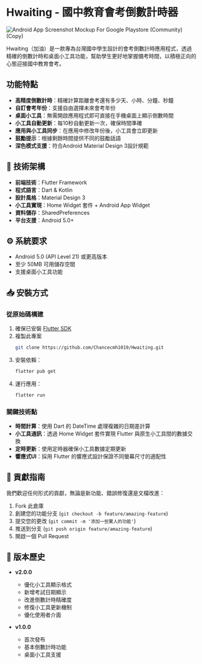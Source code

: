 # Hwaiting - 國中教育會考倒數計時器
![Android App Screenshot Mockup For Google Playstore (Community) (Copy)](https://github.com/user-attachments/assets/6922df46-dbe5-4856-b0d8-dabaad7ccf6f)

Hwaiting（加油）是一款專為台灣國中學生設計的會考倒數計時應用程式，透過精確的倒數計時和桌面小工具功能，幫助學生更好地掌握備考時間，以積極正向的心態迎接國中教育會考。

## 功能特點

- **高精度倒數計時**：精確計算距離會考還有多少天、小時、分鐘、秒鐘
- **自訂會考年份**：支援自由選擇未來會考年份
- **桌面小工具**：無需開啟應用程式即可直接在手機桌面上顯示倒數時間
- **小工具自動更新**：每10秒自動更新一次，確保時間準確
- **應用與小工具同步**：在應用中修改年份後，小工具會立即更新
- **鼓勵提示**：根據剩餘時間提供不同的鼓勵話語
- **深色模式支援**：符合Android Material Design 3設計規範

## 🔧 技術架構

- **前端技術**：Flutter Framework
- **程式語言**：Dart & Kotlin
- **設計風格**：Material Design 3
- **小工具實現**：Home Widget 套件 + Android App Widget
- **資料儲存**：SharedPreferences
- **平台支援**：Android 5.0+

## ⚙️ 系統要求

- Android 5.0 (API Level 21) 或更高版本
- 至少 50MB 可用儲存空間
- 支援桌面小工具功能

## 📥 安裝方式

### 從原始碼構建
1. 確保已安裝 [Flutter SDK](https://flutter.dev/docs/get-started/install)
2. 複製此專案
   ```bash
   git clone https://github.com/Chancecmh1019/Hwaiting.git
   ```
3. 安裝依賴：
   ```bash
   flutter pub get
   ```
4. 運行應用：
   ```bash
   flutter run
   ```

### 關鍵技術點
- **時間計算**：使用 Dart 的 DateTime 處理複雜的日期差計算
- **小工具通訊**：透過 Home Widget 套件實現 Flutter 與原生小工具間的數據交換
- **定時更新**：使用定時器確保小工具數據定期更新
- **響應式UI**：採用 Flutter 的響應式設計保證不同螢幕尺寸的適配性

## 🤝 貢獻指南

我們歡迎任何形式的貢獻，無論是新功能、錯誤修復還是文檔改進：

1. Fork 此倉庫
2. 創建您的功能分支 (`git checkout -b feature/amazing-feature`)
3. 提交您的更改 (`git commit -m '添加一些驚人的功能'`)
4. 推送到分支 (`git push origin feature/amazing-feature`)
5. 開啟一個 Pull Request

## 📝 版本歷史

- **v2.0.0**
  - 優化小工具顯示格式
  - 新增考試日期顯示
  - 改進倒數計時精確度
  - 修復小工具更新機制
  - 優化使用者介面

- **v1.0.0**
  - 首次發布
  - 基本倒數計時功能
  - 桌面小工具支援
